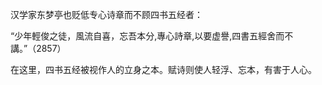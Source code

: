 汉学家东梦亭也贬低专心诗章而不顾四书五经者：

“少年輕俊之徒，風流自喜，忘吾本分,專心詩章,以要虚譽,四書五經舍而不講。”（2857）

在这里，四书五经被视作人的立身之本。赋诗则使人轻浮、忘本，有害于人心。